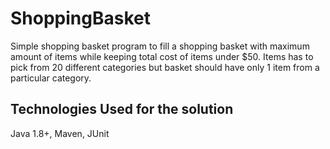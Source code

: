 # ShoppingBasket

Simple shopping basket program to fill a shopping basket with maximum amount of items while keeping total cost of items under $50. Items has to pick from 20 different categories but basket should have only 1 item from a particular category.

## Technologies Used for the solution
Java 1.8+,
Maven,
JUnit
